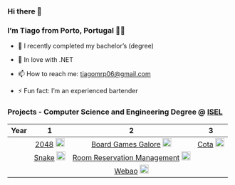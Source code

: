 <!DOCTYPE html>
<html>

<head>
  <meta charset="utf-8">
  <meta name="viewport" content="width=device-width, initial-scale=1.0">
  <link rel="stylesheet" href="https://stackedit.io/style.css" />
</head>
      <h3 id="hi-there-👋">Hi there 👋</h3>
<h3 id="im-tiago-from-lisbon-portugal-👨‍💻">I’m Tiago from Porto, Portugal 👨‍💻</h3>
<ul>
<li>
<p>🔭 I recently completed my bachelor’s (degree)</p>
</li>
<li>
  <p> 💞 In love with .NET</p>
</li>
<li>
<p>📫 How to reach me: <a href="mailto:tiagomrp06@gmail.com">tiagomrp06@gmail.com</a></p>
</li>
<li>
<p>⚡ Fun fact: I’m an experienced bartender</p>
</li>
</ul>
<h3 id="projects---computer-science-and--engineering-degree--isel">Projects - Computer Science and  Engineering Degree @ <a href="https://www.isel.pt/">ISEL</a></h3>

<table>
<thead>
<tr>
<th align="center">Year</th>
<th align="center">1</th>
<th align="center">2</th>
<th align="center">3</th>
</tr>
</thead>
<tbody>
<tr>
<td align="center"></td>
<td align="center"><a href="https://github.com/TiagoPereira06/EDU_2048-Game">2048</a> <img src="https://upload.wikimedia.org/wikipedia/pt/3/30/Java_programming_language_logo.svg" alt="Java" width="20" height="20"></td>
<td align="center"><a href="https://github.com/TiagoPereira06/EDU_Board-Games-Galore">Board Games Galore</a> <img src="https://www.logo.wine/a/logo/Kotlin_(programming_language)/Kotlin_(programming_language)-Logo.wine.svg" alt="Kotlin" width="20" height="20"></td>
<td align="center"><a href="https://github.com/TiagoPereira06/EDU_Cota">Cota</a> <img src="https://cdn.pixabay.com/photo/2015/04/23/17/41/javascript-736400_1280.png" alt="JS" width="20" height="20"></td>
</tr>
<tr>
<td align="center"></td>
<td align="center"><a href="https://github.com/TiagoPereira06/EDU_Snake">Snake</a> <img src="https://upload.wikimedia.org/wikipedia/pt/3/30/Java_programming_language_logo.svg" alt="Java" width="20" height="20"></td>
<td align="center"><a href="https://github.com/TiagoPereira06/EDU_Room-Reservation-Management">Room Reservation Management</a> <img src="https://upload.wikimedia.org/wikipedia/pt/3/30/Java_programming_language_logo.svg" alt="Java" width="20" height="20"></td>
<td align="center"></td>
</tr>
<tr>
<td align="center"></td>
<td align="center"></td>
<td align="center"><a href="https://github.com/TiagoPereira06/EDU_Webao">Webao</a> <img src="https://upload.wikimedia.org/wikipedia/commons/thumb/e/ee/.NET_Core_Logo.svg/768px-.NET_Core_Logo.svg.png" alt="Net" width="20" height="20"></td>
<td align="center"></td>
</tr>
</tbody>
</table>
    </div>
  </div>
</body>

</html>
